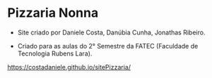 # Pizzaria Nonna

- Site criado por Daniele Costa, Danúbia Cunha, Jonathas Ribeiro.

- Criado para as aulas do 2° Semestre da FATEC (Faculdade de Tecnologia Rubens Lara).

https://costadaniele.github.io/sitePizzaria/
